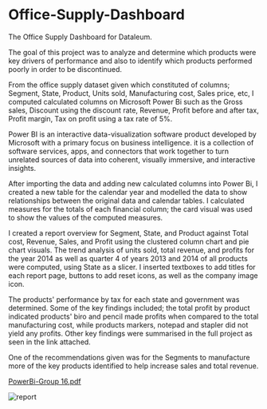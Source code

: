 # Office-Supply-Dashboard
The Office Supply Dashboard for Dataleum.

The goal of this project was to analyze and determine which products were key drivers of performance and also to identify which products performed poorly in order to be discontinued.

From the office supply dataset given which constituted of columns; Segment, State, Product, Units sold, Manufacturing cost, Sales price, etc, I computed calculated columns on Microsoft Power Bi such as the Gross sales, Discount using the discount rate, Revenue, Profit before and after tax, Profit margin, Tax on profit using a tax rate of 5%.

Power BI is an interactive data-visualization software product developed by Microsoft with a primary focus on business intelligence. it is a collection of software services, apps, and connectors that work together to turn unrelated sources of data into coherent, visually immersive, and interactive insights.

After importing the data and adding new calculated columns into Power Bi, I created a new table for the calendar year and modelled the data to show relationships between the original data and calendar tables. I calculated measures for the totals of each financial column; the card visual was used to show the values of the computed measures.

I created a report overview for Segment, State, and Product against Total cost, Revenue, Sales, and Profit using the clustered column chart and pie chart visuals. The trend analysis of units sold, total revenue, and profits for the year 2014 as well as quarter 4 of years 2013 and 2014 of all products were computed, using State as a slicer. I inserted textboxes to add titles for each report page, buttons to add reset icons, as well as the company image icon.

The products' performance by tax for each state and government was determined. Some of the key findings included; the total profit by product indicated products' biro and pencil made profits when compared to the total manufacturing cost, while products markers, notepad and stapler did not yield any profits. Other key findings were summarised in the full project as seen in the link attached.

One of the recommendations given was for the Segments to manufacture more of the key products identified to help increase sales and total revenue.

[PowerBi-Group 16.pdf](https://github.com/cannydee/Office-Supply-Dashboard/files/10154118/PowerBi-Group.16.pdf)



![report](https://user-images.githubusercontent.com/94903456/205638025-06dc8002-12dc-40b0-a539-5ce5a82d2dca.png)

